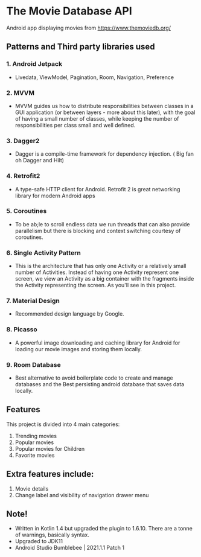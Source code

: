 # The Movie Database API
 Android app displaying movies from <https://www.themoviedb.org/>
 
## Patterns and Third party libraries used

### 1. Android Jetpack  
   - Livedata, ViewModel, Pagination, Room, Navigation, Preference

### 2. MVVM 
   - MVVM guides us how to distribute responsibilities between classes in a GUI application (or between layers - more about this later), with the goal of having a small number of classes, while keeping the number of responsibilities per class small and well defined.

### 3. Dagger2
   - Dagger is a compile-time framework for dependency injection. ( Big fan oh Dagger and Hilt)

### 4. Retrofit2
   - A type-safe HTTP client for Android. Retrofit 2 is great networking library for modern Android apps

### 5. Coroutines
   - To be ab;le to scroll endless data we run threads that can also provide parallelism but there is blocking and context switching courtesy of coroutines.

### 6. Single Activity Pattern
   - This is the architecture that has only one Activity or a relatively small number of Activities. Instead of having one Activity represent one screen, we view an Activity as a big container with the fragments inside the Activity representing the screen. As you'll see in this project.

### 7. Material Design
   - Recommended design language by Google.

### 8. Picasso
   - A powerful image downloading and caching library for Android for loading our movie images and storing them locally.

### 9.  Room Database
  - Best alternative to avoid boilerplate code to create and manage databases and the Best persisting android database that saves data locally.

## Features
This project is divided into 4 main categories:

1. Trending movies  
2. Popular movies 
3. Popular movies for Children
4. Favorite movies

## Extra features include:   
1. Movie details 
2. Change label and visibility of navigation drawer menu

## Note!
 - Written in Kotlin 1.4 but upgraded the plugin to 1.6.10. There are a tonne of warnings, basically syntax.
 - Upgraded to JDK11
 - Android Studio Bumblebee | 2021.1.1 Patch 1
 
  
